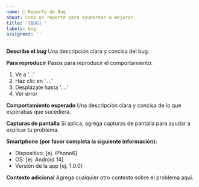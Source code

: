 ```yaml
---
name: 🐛 Reporte de Bug
about: Crea un reporte para ayudarnos a mejorar
title: '[BUG] '
labels: bug
assignees: ''
---
```


**Describe el bug**
Una descripción clara y concisa del bug.

**Para reproducir**
Pasos para reproducir el comportamiento:
1. Ve a '...'
2. Haz clic en '....'
3. Desplázate hasta '....'
4. Ver error

**Comportamiento esperado**
Una descripción clara y concisa de lo que esperabas que sucediera.

**Capturas de pantalla**
Si aplica, agrega capturas de pantalla para ayudar a explicar tu problema.

**Smartphone (por favor completa la siguiente información):**
 - Dispositivo: [ej. iPhone6]
 - OS: [ej. Android 14]
 - Versión de la app [ej. 1.0.0]

**Contexto adicional**
Agrega cualquier otro contexto sobre el problema aquí. 